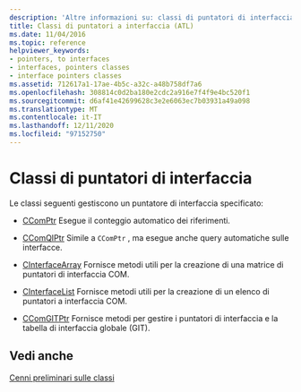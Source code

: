 ```yaml
---
description: 'Altre informazioni su: classi di puntatori di interfaccia'
title: Classi di puntatori a interfaccia (ATL)
ms.date: 11/04/2016
ms.topic: reference
helpviewer_keywords:
- pointers, to interfaces
- interfaces, pointers classes
- interface pointers classes
ms.assetid: 712617a1-17ae-4b5c-a32c-a48b758df7a6
ms.openlocfilehash: 308814c0d2ba180e2cdc2a916e7f4f9e4bc520f1
ms.sourcegitcommit: d6af41e42699628c3e2e6063ec7b03931a49a098
ms.translationtype: MT
ms.contentlocale: it-IT
ms.lasthandoff: 12/11/2020
ms.locfileid: "97152750"
---
```

# <a name="interface-pointers-classes"></a>Classi di puntatori di interfaccia

Le classi seguenti gestiscono un puntatore di interfaccia specificato:

- [CComPtr](../atl/reference/ccomptr-class.md) Esegue il conteggio automatico dei riferimenti.

- [CComQIPtr](../atl/reference/ccomqiptr-class.md) Simile a `CComPtr` , ma esegue anche query automatiche sulle interfacce.

- [CInterfaceArray](../atl/reference/cinterfacearray-class.md) Fornisce metodi utili per la creazione di una matrice di puntatori di interfaccia COM.

- [CInterfaceList](../atl/reference/cinterfacelist-class.md) Fornisce metodi utili per la creazione di un elenco di puntatori a interfaccia COM.

- [CComGITPtr](../atl/reference/ccomgitptr-class.md) Fornisce metodi per gestire i puntatori di interfaccia e la tabella di interfaccia globale (GIT).

## <a name="see-also"></a>Vedi anche

[Cenni preliminari sulle classi](../atl/atl-class-overview.md)
